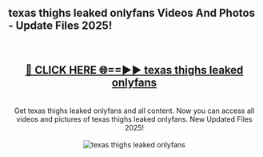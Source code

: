 <h2>texas thighs leaked onlyfans Videos And Photos - Update Files 2025!</h2>
<br>
<div align="center">
<h2><a href="https://linkcuts.com/hfmhzwbr" rel="nofollow">🔴 CLICK HERE 🌐==►► texas thighs leaked onlyfans</a></h2>
<br>
Get texas thighs leaked onlyfans and all content. Now you can access all videos and pictures of texas thighs leaked onlyfans. New Updated Files 2025!
<br>
<br>
<a href="https://linkcuts.com/hfmhzwbr" rel="nofollow" data-target="animated-image.originalLink"><img src="https://i.ibb.co.com/WyWwxjT/player-gif2.gif" alt="texas thighs leaked onlyfans" style="max-width: 100%; display: inline-block;" data-target="animated-image.originalImage"></a>
</div>
<br>
